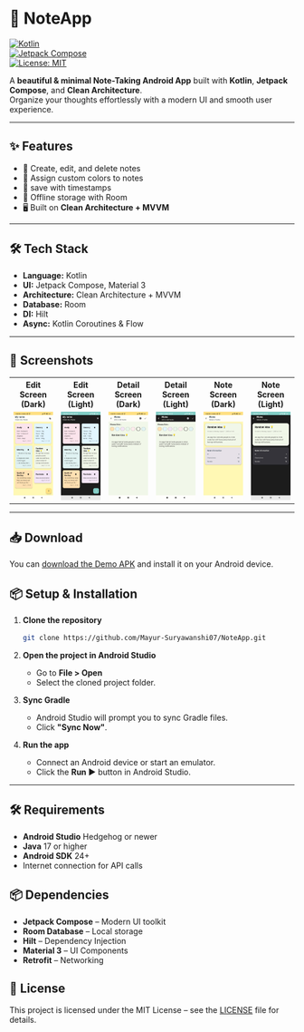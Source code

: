 # 📒 NoteApp  

[![Kotlin](https://img.shields.io/?logo=kotlin)](https://kotlinlang.org/)  
[![Jetpack Compose](https://img.shields.io/badge/Jetpack%20Compose-Material%203-blueviolet.svg?logo=jetpackcompose)](https://developer.android.com/jetpack/compose)  
[![License: MIT](https://img.shields.io/badge/License-MIT-green.svg)](LICENSE)  

A **beautiful & minimal Note-Taking Android App** built with **Kotlin**, **Jetpack Compose**, and **Clean Architecture**.  
Organize your thoughts effortlessly with a modern UI and smooth user experience.  

---

## ✨ Features  
- 📝 Create, edit, and delete notes  
- 🎨 Assign custom colors to notes  
- 📅 save with timestamps  
- 💾 Offline storage with Room  
- 🖥 Built on **Clean Architecture + MVVM**  

---

## 🛠 Tech Stack  
- **Language:** Kotlin  
- **UI:** Jetpack Compose, Material 3  
- **Architecture:** Clean Architecture + MVVM  
- **Database:** Room  
- **DI:** Hilt  
- **Async:** Kotlin Coroutines & Flow  

---

## 📸 Screenshots

<table align="center">
  <tr>
    <th>Edit Screen (Dark)</th>
    <th>Edit Screen (Light)</th>
    <th>Detail Screen (Dark)</th>
    <th>Detail Screen (Light)</th>
    <th>Note Screen (Dark)</th>
    <th>Note Screen (Light)</th>
  </tr>
  <tr>
    <td><img src="screenshots/NoteScreen(Light_Mode).jpg" width="200"></td>
    <td><img src="screenshots/NoteScreen(DarkMode).jpg" width="200"></td>
    <td><img src="screenshots/EditScreen(LightMode).jpg" width="200"></td>
    <td><img src="screenshots/EditScreen(DarkMode).jpg" width="200"></td>
    <td><img src="screenshots/NoteDetailScreen(Light_Mode).jpg" width="200"></td>
    <td><img src="screenshots/NoteDetailScreen(Dark_Mode).jpg" width="200"></td>
  </tr>
</table>

---
## 📥 Download
You can [download the Demo APK](https://github.com/Mayur-Suryawanshi07/NoteApp/releases/download/v1.0.0/NoteApp.apk) and install it on your Android device.

## 📦 Setup & Installation
1. **Clone the repository**  
   ```bash
   git clone https://github.com/Mayur-Suryawanshi07/NoteApp.git

2. **Open the project in Android Studio**  
   - Go to **File > Open**  
   - Select the cloned project folder.

3. **Sync Gradle**  
   - Android Studio will prompt you to sync Gradle files.  
   - Click **"Sync Now"**.

4. **Run the app**  
   - Connect an Android device or start an emulator.  
   - Click the **Run ▶️** button in Android Studio.
     
  ---

## 🛠 Requirements
- **Android Studio** Hedgehog or newer  
- **Java** 17 or higher  
- **Android SDK** 24+  
- Internet connection for API calls  

## 📦 Dependencies
- **Jetpack Compose** – Modern UI toolkit  
- **Room Database** – Local storage  
- **Hilt** – Dependency Injection  
- **Material 3** – UI Components  
- **Retrofit** – Networking  

 ## 📜 License
This project is licensed under the MIT License – see the [LICENSE](LICENSE) file for details.
